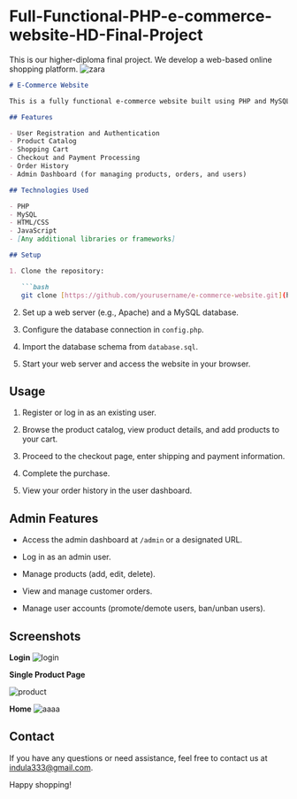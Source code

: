 # Full-Functional-PHP-e-commerce-website-HD-Final-Project
This is our higher-diploma final project. We develop a web-based online shopping platform.
![zara](https://github.com/Indula-Perera/Full-Functional-PHP-e-commerce-website-HD-Final-Project/assets/105506303/3db50c36-65b2-4038-9c91-372f7d061344)

```markdown
# E-Commerce Website

This is a fully functional e-commerce website built using PHP and MySQL. It allows users to browse products, add them to the cart, and complete the purchase process.

## Features

- User Registration and Authentication
- Product Catalog
- Shopping Cart
- Checkout and Payment Processing
- Order History
- Admin Dashboard (for managing products, orders, and users)

## Technologies Used

- PHP
- MySQL
- HTML/CSS
- JavaScript
- [Any additional libraries or frameworks]

## Setup

1. Clone the repository:

   ```bash
   git clone [https://github.com/yourusername/e-commerce-website.git](https://github.com/Indula-Perera/Full-Functional-PHP-e-commerce-website-HD-Final-Project.git)
   ```

2. Set up a web server (e.g., Apache) and a MySQL database.

3. Configure the database connection in `config.php`.

4. Import the database schema from `database.sql`.

5. Start your web server and access the website in your browser.

## Usage

1. Register or log in as an existing user.

2. Browse the product catalog, view product details, and add products to your cart.

3. Proceed to the checkout page, enter shipping and payment information.

4. Complete the purchase.

5. View your order history in the user dashboard.

## Admin Features

- Access the admin dashboard at `/admin` or a designated URL.

- Log in as an admin user.

- Manage products (add, edit, delete).

- View and manage customer orders.

- Manage user accounts (promote/demote users, ban/unban users).

## Screenshots


**Login**
![login](https://github.com/Indula-Perera/Full-Functional-PHP-e-commerce-website-HD-Final-Project/assets/105506303/eca65b58-199c-4d3b-8682-738238c288b4)

**Single Product Page**

![product](https://github.com/Indula-Perera/Full-Functional-PHP-e-commerce-website-HD-Final-Project/assets/105506303/8f6d24ad-5631-45e8-b05b-7dd35e8a9a0a)

**Home**
![aaaa](https://github.com/Indula-Perera/Full-Functional-PHP-e-commerce-website-HD-Final-Project/assets/105506303/7765e683-5059-4c7f-b7bf-12bf2122e8f5)

## Contact

If you have any questions or need assistance, feel free to contact us at indula333@gmail.com.

Happy shopping!
```


